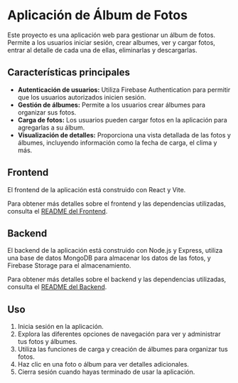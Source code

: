 # Aplicación de Álbum de Fotos

Este proyecto es una aplicación web para gestionar un álbum de fotos. Permite a los usuarios iniciar sesión, crear albumes, ver y cargar fotos, entrar al detalle de cada una de ellas, eliminarlas y descargarlas.

## Características principales

- **Autenticación de usuarios:** Utiliza Firebase Authentication para permitir que los usuarios autorizados inicien sesión.
- **Gestión de álbumes:** Permite a los usuarios crear álbumes para organizar sus fotos.
- **Carga de fotos:** Los usuarios pueden cargar fotos en la aplicación para agregarlas a su álbum.
- **Visualización de detalles:** Proporciona una vista detallada de las fotos y álbumes, incluyendo información como la fecha de carga, el clima y más.

## Frontend

El frontend de la aplicación está construido con React y Vite.

Para obtener más detalles sobre el frontend y las dependencias utilizadas, consulta el [README del Frontend](frontend-album/README.md).

## Backend

El backend de la aplicación está construido con Node.js y Express, utiliza una base de datos MongoDB para almacenar los datos de las fotos, y Firebase Storage para el almacenamiento.

Para obtener más detalles sobre el backend y las dependencias utilizadas, consulta el [README del Backend](backend-album/README.md).

## Uso

1. Inicia sesión en la aplicación.
2. Explora las diferentes opciones de navegación para ver y administrar tus fotos y álbumes.
3. Utiliza las funciones de carga y creación de álbumes para organizar tus fotos.
4. Haz clic en una foto o álbum para ver detalles adicionales.
5. Cierra sesión cuando hayas terminado de usar la aplicación.
